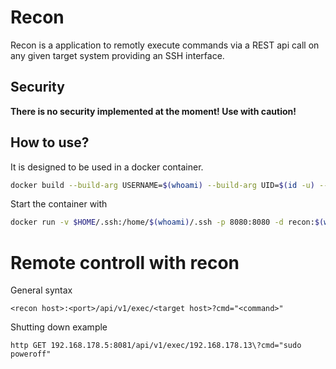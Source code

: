 # Recon
Recon is a application to remotly execute commands via a REST api call on any given target system providing an SSH interface.

## Security
**There is no security implemented at the moment! Use with caution!**

## How to use?
It is designed to be used in a docker container.

```bash
docker build --build-arg USERNAME=$(whoami) --build-arg UID=$(id -u) --build-arg GID=$(id -g) --build-arg PORT=8080 -t recon:$(whoami) .
```

Start the container with
```bash
docker run -v $HOME/.ssh:/home/$(whoami)/.ssh -p 8080:8080 -d recon:$(whoami)
```

# Remote controll with recon
General syntax
```
<recon host>:<port>/api/v1/exec/<target host>?cmd="<command>"
```

Shutting down example
```
http GET 192.168.178.5:8081/api/v1/exec/192.168.178.13\?cmd="sudo poweroff"
```
